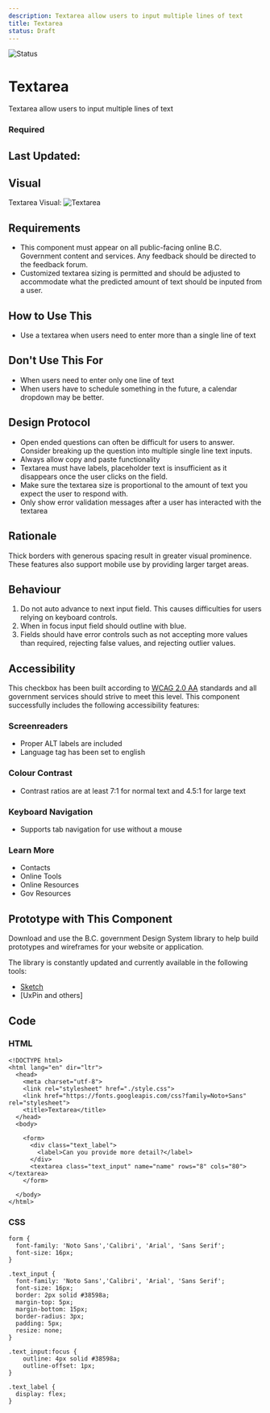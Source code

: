 ```yaml
---
description: Textarea allow users to input multiple lines of text
title: Textarea
status: Draft
---
```


![Status](https://img.shields.io/badge/Component-Draft-orange.svg)

# Textarea

Textarea allow users to input multiple lines of text

### Required

## Last Updated: 

## Visual
Textarea Visual:
![Textarea](https://github.com/bcgov/design-system/blob/master/components/textarea/images/textarea.png?raw=true)

## Requirements
* This component must appear on all public-facing online B.C. Government content and services. Any feedback should be directed to the feedback forum.
* Customized textarea sizing is permitted and should be adjusted to accommodate what the predicted amount of text should be inputed from a user.

## How to Use This

*	Use a textarea when users need to enter more than a single line of text

## Don't Use This For

*	When users need to enter only one line of text
*	When users have to schedule something in the future, a calendar dropdown may be better.

## Design Protocol
* Open ended questions can often be difficult for users to answer. Consider breaking up the question into multiple single line text inputs.
* Always allow copy and paste functionality
* Textarea must have labels, placeholder text is insufficient as it disappears once the user clicks on the field.
* Make sure the textarea size is proportional to the amount of text you expect the user to respond with.
* Only show error validation messages after a user has interacted with the textarea


## Rationale

Thick borders with generous spacing result in greater visual prominence. These features also support mobile use by providing larger target areas.

## Behaviour

1. Do not auto advance to next input field. This causes difficulties for users relying on keyboard controls.
2. When in focus input field should outline with blue.
3. Fields should have error controls such as not accepting more values than required, rejecting false values, and rejecting outlier values.

## Accessibility
This checkbox has been built according to [WCAG 2.0 AA](https://www.w3.org/TR/WCAG20/) standards and all government services should strive to meet this level.  This component successfully includes the following accessibility features:

### Screenreaders
* Proper ALT labels are included
* Language tag has been set to english

### Colour Contrast
* Contrast ratios are at least 7:1 for normal text and 4.5:1 for large text

### Keyboard Navigation
* Supports tab navigation for use without a mouse

### Learn More
* Contacts
* Online Tools
* Online Resources
* Gov Resources

## Prototype with This Component
Download and use the B.C. government Design System library to help build prototypes and wireframes for your website or application.

The library is constantly updated and currently available in the following tools:

*	[Sketch](https://sketch.cloud/s/Q0bkG)
* [UxPin and others]

## Code

### HTML
```
<!DOCTYPE html>
<html lang="en" dir="ltr">
  <head>
    <meta charset="utf-8">
    <link rel="stylesheet" href="./style.css">
    <link href="https://fonts.googleapis.com/css?family=Noto+Sans" rel="stylesheet">
    <title>Textarea</title>
  </head>
  <body>

    <form>
      <div class="text_label">
        <label>Can you provide more detail?</label>
      </div>
      <textarea class="text_input" name="name" rows="8" cols="80"></textarea>
    </form>

  </body>
</html>
```  
### CSS
```
form {
  font-family: 'Noto Sans','Calibri', 'Arial', 'Sans Serif';
  font-size: 16px;
}

.text_input {
  font-family: 'Noto Sans','Calibri', 'Arial', 'Sans Serif';
  font-size: 16px;
  border: 2px solid #38598a;
  margin-top: 5px;
  margin-bottom: 15px;
  border-radius: 3px;
  padding: 5px;
  resize: none;
}

.text_input:focus {
    outline: 4px solid #38598a;
    outline-offset: 1px;
}

.text_label {
  display: flex;
}
```
